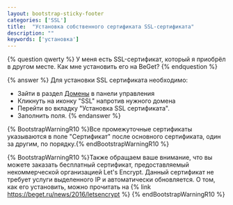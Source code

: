 ```yaml
---
layout: bootstrap-sticky-footer
categories: ['SSL']
title:  "Установка собственного сертификата SSL-сертификата"
description: ""
keywords: ['установка']
---
```


{% question qwerty %}
У меня есть SSL-сертификат, который я приобрёл в другом месте. Как мне установить его на BeGet? 
{% endquestion %}

{% answer %}
Для установки SSL сертификата необходимо:  

- Зайти в раздел [Домены](https://cp.beget.com/domains) в панели управления
- Кликнуть на иконку "SSL" напротив нужного домена
- Перейти во вкладку "Установка SSL сертификата". 
- Заполнить поля.
{% endanswer %}

{% BootstrapWarningR10 %}Все промежуточные сертификаты указываются в поле "Сертификат" после основного сертификата, один за другим, по порядку.{% endBootstrapWarningR10 %}

{% BootstrapWarningR10 %}Также обращаем ваше внимание, что вы можете заказать бесплатный сертификат, предоставляемый некоммерческой организацией Let's Encrypt. Данный сертификат не требует услуги выделенного IP и автоматически обновляется. О том, как его установить, можно прочитать на {% link https://beget.ru/news/2016/letsencrypt %} {% endBootstrapWarningR10 %}
